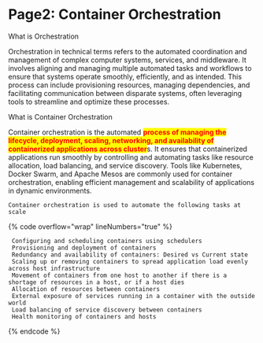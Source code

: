 # Page2: Container Orchestration

What is Orchestration

Orchestration in technical terms refers to the automated coordination and management of complex computer systems, services, and middleware. It involves aligning and managing multiple automated tasks and workflows to ensure that systems operate smoothly, efficiently, and as intended. This process can include provisioning resources, managing dependencies, and facilitating communication between disparate systems, often leveraging tools to streamline and optimize these processes.



What is Container Orchestration

Container orchestration is the automated <mark style="color:red;">**process of managing the lifecycle, deployment, scaling, networking, and availability of containerized applications across cluster**</mark>s. It ensures that containerized applications run smoothly by controlling and automating tasks like resource allocation, load balancing, and service discovery. Tools like Kubernetes, Docker Swarm, and Apache Mesos are commonly used for container orchestration, enabling efficient management and scalability of applications in dynamic environments.

```
Container orchestration is used to automate the following tasks at scale
```

{% code overflow="wrap" lineNumbers="true" %}
```
 Configuring and scheduling containers using schedulers
 Provisioning and deployment of containers
 Redundancy and availability of containers: Desired vs Current state
 Scaling up or removing containers to spread application load evenly across host infrastructure
 Movement of containers from one host to another if there is a shortage of resources in a host, or if a host dies
 Allocation of resources between containers
 External exposure of services running in a container with the outside world
 Load balancing of service discovery between containers
 Health monitoring of containers and hosts
```
{% endcode %}





